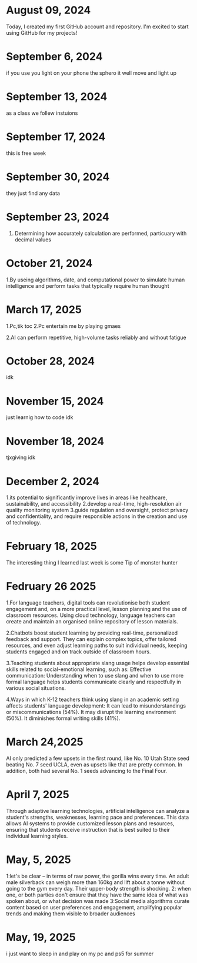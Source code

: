 # August 09, 2024
Today, I created my first GitHub account and repository. I'm excited to start using GitHub for my projects!
# September 6, 2024
if you use you light on your phone the sphero it well move and light up
# September 13, 2024
as a class we follew instuions
# September 17, 2024
this is free week
# September 30, 2024
they just find any data
# September 23, 2024
1. Determining how accurately calculation are performed, particuary with decimal values
# October 21, 2024
1.By useing 
algorithms, date, and computational power to
simulate human intelligence and perform tasks
that typically require human thought 
# March 17, 2025
1.Pc,tik toc 
2.Pc entertain me by playing gmaes 


2.AI can perform repetitive, high-volume tasks reliably
and without fatigue
# October 28, 2024
idk
# November 15, 2024
just learnig how to code 
idk
# November 18, 2024
tjxgiving 
idk
# December 2, 2024
1.its potential to significantly improve lives in areas like healthcare, sustainability, and accessibility
2.develop a real-time, high-resolution air quality monitoring system
3.guide regulation and oversight, protect privacy and confidentiality, and require responsible actions in the creation and use of technology.
# February 18, 2025
The interesting thing I learned last week is some Tip of monster hunter
# Fedruary 26 2025
1.For language teachers, digital tools can revolutionise both student engagement and, on a more practical level, lesson planning and the use of classroom resources. Using cloud technology, language teachers can create and maintain an organised online repository of lesson materials.

2.Chatbots boost student learning by providing real-time, personalized feedback and support. They can explain complex topics, offer tailored resources, and even adjust learning paths to suit individual needs, keeping students engaged and on track outside of classroom hours.

3.Teaching students about appropriate slang usage helps develop essential skills related to social-emotional learning, such as: Effective communication: Understanding when to use slang and when to use more formal language helps students communicate clearly and respectfully in various social situations.

4.Ways in which K-12 teachers think using slang in an academic setting affects students' language development: It can lead to misunderstandings or miscommunications (54%). It may disrupt the learning environment (50%). It diminishes formal writing skills (41%).

# March 24,2025
AI only predicted a few upsets in the first round, like No. 10 Utah State seed beating No. 7 seed UCLA, even as upsets like that are pretty common. In addition, both had several No. 1 seeds advancing to the Final Four.
# April 7, 2025
Through adaptive learning technologies, artificial intelligence can analyze a student's strengths, weaknesses, learning pace and preferences. This data allows AI systems to provide customized lesson plans and resources, ensuring that students receive instruction that is best suited to their individual learning styles.

# May, 5, 2025
1:let's be clear – in terms of raw power, the gorilla wins every time. An adult male silverback can weigh more than 160kg and lift about a tonne without going to the gym every day. Their upper-body strength is shocking.
2: when one, or both parties don't ensure that they have the same idea of what was spoken about, or what decision was made
3:Social media algorithms curate content based on user preferences and engagement, amplifying popular trends and making them visible to broader audiences

# May, 19, 2025
i just want to sleep in and play on my pc and ps5 for summer 


